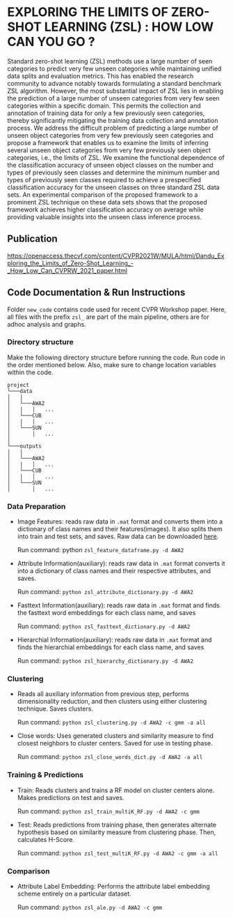 # EXPLORING THE LIMITS OF ZERO-SHOT LEARNING (ZSL) : HOW LOW CAN YOU GO ?
 
Standard zero-shot learning (ZSL) methods use a large number of seen categories to predict very few unseen categories while maintaining unified data splits and evaluation metrics. This has enabled the research community to advance notably towards formulating a standard benchmark ZSL algorithm. However, the most substantial impact of ZSL lies in enabling the prediction of a large number of unseen categories from very few seen categories within a specific domain. This permits the collection and annotation of training data for only a few previously seen categories, thereby significantly mitigating the training data collection and annotation process. We address the difficult problem of predicting a large number of unseen object categories from very few previously seen categories and propose a framework that enables us to examine the limits of inferring several unseen object categories from very few previously seen object categories, i.e., the limits of ZSL. We examine the functional dependence of the classification accuracy of unseen object classes on the number and types of previously seen classes and determine the minimum number and types of previously seen classes required to achieve a prespecified classification accuracy for the unseen classes on three standard ZSL data sets. An experimental comparison of the proposed framework to a prominent ZSL technique on these data sets shows that the proposed framework achieves higher classification accuracy on average while providing valuable insights into the unseen class inference process.

## Publication
https://openaccess.thecvf.com/content/CVPR2021W/MULA/html/Dandu_Exploring_the_Limits_of_Zero-Shot_Learning_-_How_Low_Can_CVPRW_2021_paper.html

## Code Documentation & Run Instructions
Folder `new_code` contains code used for recent CVPR Workshop paper. Here, all files with the prefix `zsl_` are part of the main pipeline, others are for adhoc analysis and graphs.

### Directory structure
Make the following directory structure before running the code. Run code in the order mentioned below. Also, make sure to change location variables within the code.
```
project
└───data
│   │
│   └───AWA2
│   |   │   ...
│   └───CUB
│   |   │   ...
│   └───SUN
│       │   ...
│   
└───outputs
│   │
│   └───AWA2
│   |   │   ...
│   └───CUB
│   |   │   ...
│   └───SUN
│       │   ...
```

### Data Preparation
- Image Features: reads raw data in `.mat` format and converts them into a dictionary of class names and their features(images). It also splits them into train and test sets, and saves. Raw data can be downloaded [here](https://www.mpi-inf.mpg.de/departments/computer-vision-and-machine-learning/research/zero-shot-learning/zero-shot-learning-the-good-the-bad-and-the-ugly).

  Run command: python `zsl_feature_dataframe.py -d AWA2`

- Attribute Information(auxiliary): reads raw data in `.mat` format converts it into a dictionary of class names and their respective attributes, and saves.

  Run command: `python zsl_attribute_dictionary.py -d AWA2`

- Fasttext Information(auxiliary): reads raw data in `.mat` format and finds the fasttext word embeddings for each class name, and saves

  Run command: `python zsl_fasttext_dictionary.py -d AWA2`

- Hierarchial Information(auxiliary): reads raw data in `.mat` format and finds the hierarchial embeddings for each class name, and saves

  Run command: `python zsl_hierarchy_dictionary.py -d AWA2`

### Clustering
- Reads all auxiliary information from previous step, performs dimensionality reduction, and then clusters using either clustering technique. Saves clusters.

  Run command: `python zsl_clustering.py -d AWA2 -c gmm -a all`
  
- Close words: Uses generated clusters and similarity measure to find closest neighbors to cluster centers. Saved for use in testing phase.

  Run command: `python zsl_close_words_dict.py -d AWA2 -a all`

### Training & Predictions
- Train: Reads clusters and trains a RF model on cluster centers alone. Makes predictions on test and saves.

  Run command: `python zsl_train_multiK_RF.py -d AWA2 -c gmm`
  
- Test: Reads predictions from training phase, then generates alternate hypothesis based on similarity measure from clustering phase. Then, calculates H-Score.

  Run command: `python zsl_test_multiK_RF.py -d AWA2 -c gmm -a all`
  
### Comparison
- Attribute Label Embedding: Performs the attribute label embedding scheme entirely on a particular dataset.

  Run command: `python zsl_ale.py -d AWA2 -c gmm`
